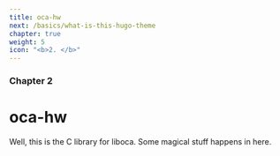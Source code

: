 ```yaml
---
title: oca-hw
next: /basics/what-is-this-hugo-theme
chapter: true
weight: 5
icon: "<b>2. </b>"
---
```


### Chapter 2

# oca-hw

Well, this is the C library for liboca. Some magical stuff happens in here.